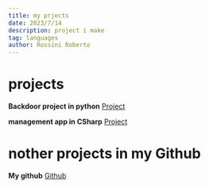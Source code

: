 ```yaml
---
title: my prjects
date: 2023/7/14
description: project i make
tag: languages
author: Rossini Roberto
---
```


# projects

 **Backdoor project in python** [Project](https://github.com/rossiniroberto52/backdoor)

 **management app in CSharp** [Project](https://github.com/rossiniroberto52/sistemadeTransporteEscolar)

 # nother projects in my Github
 **My github** [Github](https://github.com/rossiniroberto52)